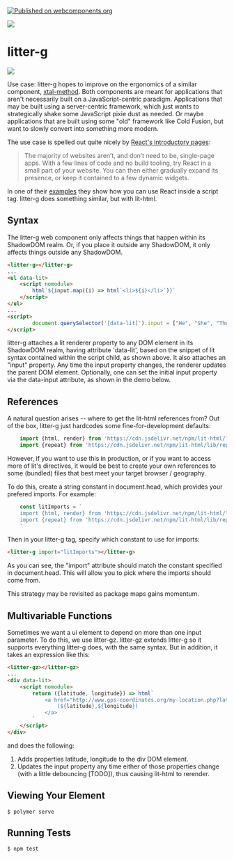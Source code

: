 [![Published on webcomponents.org](https://img.shields.io/badge/webcomponents.org-published-blue.svg)](https://www.webcomponents.org/element/litter-g)

<a href="https://nodei.co/npm/litter-g/"><img src="https://nodei.co/npm/litter-g.png"></a>

# litter-g

<img src="http://img.badgesize.io/https://unpkg.com/litter-g@0.0.12/build/ES6/litter-g.iife.js?compression=gzip">

Use case:  litter-g hopes to improve on the ergonomics of a similar component, [xtal-method](https://www.webcomponents.org/element/xtal-method).  Both components are meant for applications that aren't necessarily built on a JavaScript-centric paradigm.  Applications that may be built using a server-centric framework, which just wants to strategically shake some JavaScript pixie dust as needed.  Or maybe applications that are built using some "old" framework like Cold Fusion, but want to slowly convert into something more modern. 

The use case is spelled out quite nicely by [React's introductory pages](https://reactjs.org/docs/add-react-to-a-website.html):

>The majority of websites aren’t, and don’t need to be, single-page apps. With a few lines of code and no build tooling, try React in a small part of your website. You can then either gradually expand its presence, or keep it contained to a few dynamic widgets.

In one of their [examples](https://raw.githubusercontent.com/reactjs/reactjs.org/master/static/html/single-file-example.html) they show how you can use React inside a script tag.  litter-g does something similar, but with lit-html.


## Syntax

The litter-g web component only affects things that happen within its ShadowDOM realm.  Or, if you place it outside any ShadowDOM, it only affects things outside any ShadowDOM.

```html
<litter-g></litter-g>
...
<ul data-lit>
    <script nomodule>
        html`${input.map((i) => html`<li>${i}</li>`)}`
    </script>
</ul>
...
<script>
        document.querySelector('[data-lit]').input = ["He", "She", "They", "Ze"];
</script>
```

litter-g attaches a lit renderer property to any DOM element in its ShadowDOM realm, having attribute 'data-lit', based on the snippet of lit syntax contained within the script child, as shown above.  It also attaches an "input" property.  Any time the input property changes, the renderer updates the parent DOM element. Optionally, one can set the initial input property via the data-input attribute, as shown in the demo below.

<!--
```
<custom-element-demo>
  <template>
    <div>
        <litter-g></litter-g>
        <ul data-lit data-input='["He", "She", "They", "Ze"]'>
                <script nomodule>
                    html`${input.map((i) => html`<li>${i}</li>`)}`
                </script>
        </ul>
        <script type="module" src="https://unpkg.com/litter-g@0.0.5/litter-g.js?module"></script>
    </div>
  </template>
</custom-element-demo>
```
-->

## References

A natural question arises -- where to get the lit-html references from?  Out of the box, litter-g just hardcodes some fine-for-development defaults:

```JavaScript
    import {html, render} from 'https://cdn.jsdelivr.net/npm/lit-html/lit-html.js';
    import {repeat} from 'https://cdn.jsdelivr.net/npm/lit-html/lib/repeat.js';
```

However, if you want to use this in production, or if you want to access more of lit's directives, it would be best to create your own references to some (bundled) files that best meet your target browser / geography.

To do this, create a string constant in document.head, which provides your prefered imports.  For example:

```JavaScript
    const litImports = `
    import {html, render} from 'https://cdn.jsdelivr.net/npm/lit-html/lit-html.js';
    import {repeat} from 'https://cdn.jsdelivr.net/npm/lit-html/lib/repeat.js';
    `
```

Then in your litter-g tag, specify which constant to use for imports:

```html
<litter-g import="litImports"></litter-g>
```

As you can see, the "import" attribute should match the constant specified in document.head.  This will allow you to pick where the imports should come from.  

This strategy may be revisited as package maps gains momentum.

## Multivariable Functions

Sometimes we want a ui element to depend on more than one input parameter.  To do this, we use litter-gz.  litter-gz extends litter-g so it supports everything litter-g does, with the same syntax.  But in addition, it takes an expression like this:

```html
<litter-gz></litter-gz>
...
<div data-lit>
    <script nomodule>
        return ({latitude, longitude}) => html`
            <a href="http://www.gps-coordinates.org/my-location.php?lat=${latitude}&lng=${longitude}" target="_blank">
                (${latitude},${longitude})
            </a> 
        `
    </script>
</div>
```

and does the following:

1)  Adds properties latitude, longitude to the div DOM element.   
2)  Updates the input property any time either of those properties change (with a little debouncing [TODO]), thus causing lit-html to rerender.

## Viewing Your Element

```
$ polymer serve
```

## Running Tests

```
$ npm test
```